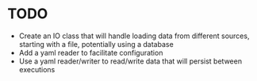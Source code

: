 # TODO

- Create an IO class that will handle loading data from different sources, starting with a file, potentially using a database
- Add a yaml reader to facilitate configuration
- Use a yaml reader/writer to read/write data that will persist between executions